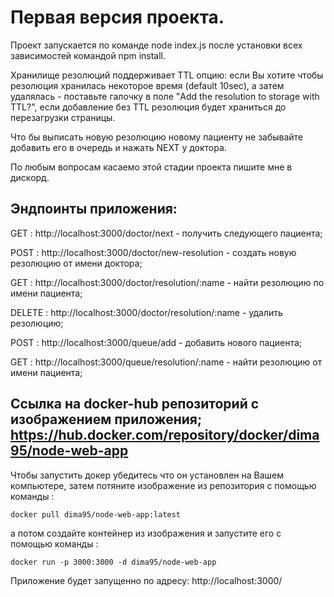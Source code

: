 # Первая версия проекта. 
Проект запускается по команде node index.js после установки всех зависимостей командой npm install.

Хранилище резолюций поддерживает TTL опцию: если Вы хотите чтобы резолюция хранилась некоторое время (default 10sec),
а затем удалялась - поставьте галочку в поле "Add the resolution to storage with TTL?", если добавление без TTL резолюция 
будет храниться до перезагрузки страницы.

Что бы выписать новую резолюцию новому пациенту не забывайте добавить его в очередь и нажать NEXT у доктора.

По любым вопросам касаемо этой стадии проекта пишите мне в дискорд.

## Эндпоинты приложения:

GET : http://localhost:3000/doctor/next - получить следующего пациента;

POST : http://localhost:3000/doctor/new-resolution - создать новую резолюцию от имени доктора;

GET : http://localhost:3000/doctor/resolution/:name - найти резолюцию по имени пациента;

DELETE : http://localhost:3000/doctor/resolution/:name - удалить резолюцию;

POST : http://localhost:3000/queue/add - добавить нового пациента;

GET : http://localhost:3000/queue/resolution/:name - найти резолюцию от имени пациента;


## Ссылка на docker-hub репозиторий с изображением приложения; https://hub.docker.com/repository/docker/dima95/node-web-app

Чтобы запустить докер убедитесь что он установлен на Вашем компьютере, затем потяните изображение из репозитория 
с помощью команды :
```
docker pull dima95/node-web-app:latest
```
а потом создайте контейнер из изображения и запустите его с помощью команды :
```
docker run -p 3000:3000 -d dima95/node-web-app
```
Приложение будет запущенно по адресу: http://localhost:3000/